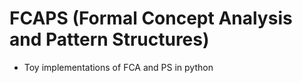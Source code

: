 # FCAPS (Formal Concept Analysis and Pattern Structures)

- Toy implementations of FCA and PS in python

